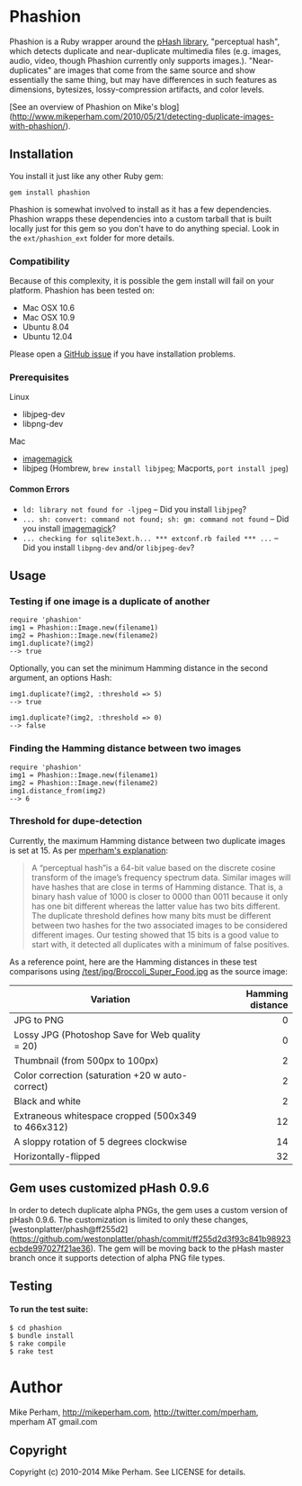 Phashion
========

Phashion is a Ruby wrapper around the [pHash library](http://phash.org/), "perceptual hash", which detects duplicate and near-duplicate multimedia files (e.g. images, audio, video, though Phashion currently only supports images.). "Near-duplicates" are images that come from the same source and show essentially the same thing, but may have differences in such features as dimensions, bytesizes, lossy-compression artifacts, and color levels.

[See an overview of Phashion on Mike's blog]
(http://www.mikeperham.com/2010/05/21/detecting-duplicate-images-with-phashion/).

Installation
------------

You install it just like any other Ruby gem:

    gem install phashion

Phashion is somewhat involved to install as it has a few dependencies. Phashion
wrapps these dependencies into a custom tarball that is built locally just 
for this gem so you don't have to do anything special. Look in the 
`ext/phashion_ext` folder for more details.


### Compatibility 
Because of this complexity, it is possible the gem install will fail on your 
platform. Phashion has been tested on:

* Mac OSX 10.6 
* Mac OSX 10.9
* Ubuntu 8.04
* Ubuntu 12.04

Please open a [GitHub issue](https://github.com/westonplatter/phashion/issues/) if you have installation problems.

### Prerequisites

Linux  
- libjpeg-dev
- libpng-dev

Mac 
- [imagemagick](http://www.imagemagick.org/)
- libjpeg (Hombrew, `brew install libjpeg`; Macports, `port install jpeg`)


#### Common Errors 
- `ld: library not found for -ljpeg` &ndash; Did you install `libjpeg`?
- `... sh: convert: command not found; sh: gm: command not found` &ndash; Did you install [imagemagick](http://www.imagemagick.org/)?
- `... checking for sqlite3ext.h... *** extconf.rb failed *** ...` &ndash; Did you install `libpng-dev` and/or `libjpeg-dev`?


Usage
-----

### Testing if one image is a duplicate of another

    require 'phashion'
    img1 = Phashion::Image.new(filename1)
    img2 = Phashion::Image.new(filename2)
    img1.duplicate?(img2)
    --> true

Optionally, you can set the minimum Hamming distance in the second argument, an options Hash:

    img1.duplicate?(img2, :threshold => 5)
    --> true

    img1.duplicate?(img2, :threshold => 0) 
    --> false


### Finding the Hamming distance between two images

    require 'phashion'
    img1 = Phashion::Image.new(filename1)
    img2 = Phashion::Image.new(filename2)
    img1.distance_from(img2)
    --> 6

### Threshold for dupe-detection

Currently, the maximum Hamming distance between two duplicate images is set at 15. As per [mperham's explanation](http://www.mikeperham.com/2010/05/21/detecting-duplicate-images-with-phashion/):

> A “perceptual hash”is a 64-bit value based on the discrete cosine transform of the image’s frequency spectrum data. Similar images will have hashes that are close in terms of Hamming distance. That is, a binary hash value of 1000 is closer to 0000 than 0011 because it only has one bit different whereas the latter value has two bits different. The duplicate threshold defines how many bits must be different between two hashes for the two associated images to be considered different images. Our testing showed that 15 bits is a good value to start with, it detected all duplicates with a minimum of false positives.

As a reference point, here are the Hamming distances in these test comparisons using [/test/jpg/Broccoli_Super_Food.jpg](https://github.com/westonplatter/phashion/blob/master/test/jpg/Broccoli_Super_Food.jpg) as the source image:


| Variation                                            | Hamming distance  
| ---------------------------------------------------- | ----------------: 
| JPG to PNG                                           | 0
| Lossy JPG (Photoshop Save for Web quality = 20)      | 0                 
| Thumbnail (from 500px to 100px)                      | 2
| Color correction (saturation +20 w auto-correct)     | 2          
| Black and white                                      | 2
| Extraneous whitespace cropped (500x349 to 466x312)   | 12
| A sloppy rotation of 5 degrees clockwise             | 14
| Horizontally-flipped                                 | 32





Gem uses customized pHash 0.9.6
-------------------------------

In order to detech duplicate alpha PNGs, the gem uses a custom version of pHash 
0.9.6. The customization is limited to only these changes, 
[westonplatter/phash@ff255d2]
(https://github.com/westonplatter/phash/commit/ff255d2d3f93c841b98923ecbde997027f21ae36). 
The gem will be moving back to the pHash master branch once it supports 
detection of alpha PNG file types.


Testing
-------

#### To run the test suite:
    
    $ cd phashion
    $ bundle install 
    $ rake compile
    $ rake test


Author
======

Mike Perham, 
http://mikeperham.com, 
http://twitter.com/mperham, 
mperham AT gmail.com

Copyright
---------

Copyright (c) 2010-2014 Mike Perham. See LICENSE for details.
